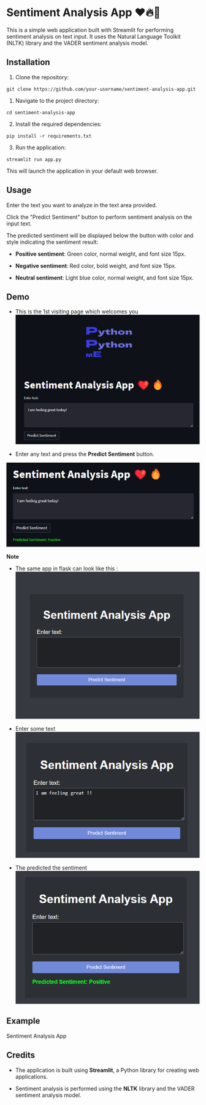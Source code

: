 # Sentiment Analysis App ❤️🔥🫶

This is a simple web application built with Streamlit for performing sentiment analysis on text input. It uses the Natural Language Toolkit (NLTK) library and the VADER sentiment analysis model.

## Installation

1. Clone the repository:

```   
git clone https://github.com/your-username/sentiment-analysis-app.git
```

1. Navigate to the project directory:
```
cd sentiment-analysis-app
```

2. Install the required dependencies:
```
pip install -r requirements.txt
```
3. Run the application:
```
streamlit run app.py
```
This will launch the application in your default web browser.

## Usage

Enter the text you want to analyze in the text area provided.

Click the "Predict Sentiment" button to perform sentiment analysis on the input text.

The predicted sentiment will be displayed below the button with color and style indicating the sentiment result:

* **Positive sentiment**: Green color, normal weight, and font size 15px.

* **Negative sentiment**: Red color, bold weight, and font size 15px.

* **Neutral sentiment**: Light blue color, normal weight, and font size 15px.

## Demo

* This is the 1st visiting page which welcomes you
![img.png](img.png)

* Enter any text and press the **Predict Sentiment** button.

![img_1.png](img_1.png)

**Note**
* The same app in flask can look like this :
![img_2.png](img_2.png)

* Enter some text
![img_3.png](img_3.png)

* The predicted the sentiment
![img_4.png](img_4.png)

## Example

Sentiment Analysis App

## Credits

* The application is built using **Streamlit**, a Python library for creating web applications.

* Sentiment analysis is performed using the **NLTK** library and the VADER sentiment analysis model.